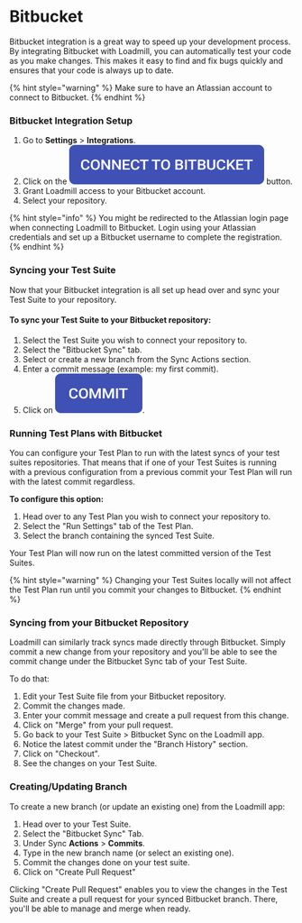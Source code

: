 # Bitbucket

Bitbucket integration is a great way to speed up your development process. By integrating Bitbucket with Loadmill, you can automatically test your code as you make changes. This makes it easy to find and fix bugs quickly and ensures that your code is always up to date.

{% hint style="warning" %}
Make sure to have an Atlassian account to connect to Bitbucket.
{% endhint %}

### Bitbucket Integration Setup

1. Go to **Settings** > **Integrations**.
2. Click on the <img src="../.gitbook/assets/connect-bitbucket.png" alt="connect to bitbucket" data-size="line"> button.
3. Grant Loadmill access to your Bitbucket account.
4. Select your repository.

{% hint style="info" %}
You might be redirected to the Atlassian login page when connecting Loadmill to Bitbucket. Login using your Atlassian credentials and set up a Bitbucket username to complete the registration.
{% endhint %}

### Syncing your Test Suite

Now that your Bitbucket integration is all set up head over and sync your Test Suite to your repository.

#### To sync your Test Suite to your Bitbucket repository:

1. Select the Test Suite you wish to connect your repository to.
2. Select the "Bitbucket Sync" tab.
3. Select or create a new branch from the Sync Actions section.
4. Enter a commit message (example: my first commit).
5. Click on <img src="../.gitbook/assets/bitbucket-commit.png" alt="commit" data-size="line">.

### Running Test Plans with Bitbucket

You can configure your Test Plan to run with the latest syncs of your test suites repositories. That means that if one of your Test Suites is running with a previous configuration from a previous commit your Test Plan will run with the latest commit regardless.

**To configure this option:**

1. Head over to any Test Plan you wish to connect your repository to.
2. Select the "Run Settings" tab of the Test Plan.
3. Select the branch containing the synced Test Suite.

Your Test Plan will now run on the latest committed version of the Test Suites.

{% hint style="warning" %}
Changing your Test Suites locally will not affect the Test Plan run until you commit your changes to Bitbucket.
{% endhint %}

### Syncing from your Bitbucket Repository

Loadmill can similarly track syncs made directly through Bitbucket. Simply commit a new change from your repository and you'll be able to see the commit change under the Bitbucket Sync tab of your Test Suite.

To do that:

1. Edit your Test Suite file from your Bitbucket repository.
2. Commit the changes made.
3. Enter your commit message and create a pull request from this change.
4. Click on "Merge" from your pull request.
5. Go back to your Test Suite > Bitbucket Sync on the Loadmill app.
6. Notice the latest commit under the "Branch History" section.
7. Click on "Checkout".
8. See the changes on your Test Suite.

### Creating/Updating Branch

To create a new branch (or update an existing one) from the Loadmill app:

1. Head over to your Test Suite.
2. Select the "Bitbucket Sync" Tab.
3. Under Sync **Actions** > **Commits**.
4. Type in the new branch name (or select an existing one).
5. Commit the changes done on your test suite.
6. Click on "Create Pull Request"

Clicking "Create Pull Request" enables you to view the changes in the Test Suite and create a pull request for your synced Bitbucket branch. There, you'll be able to manage and merge when ready.
